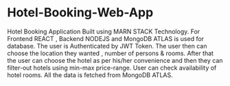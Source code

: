 # Hotel-Booking-Web-App
Hotel Booking Application Built using MARN STACK Technology. For Frontend REACT , Backend NODEJS and MongoDB ATLAS is used for database. The user is Authenticated by JWT Token. The user then can choose the location they wanted , number of persons &amp; rooms. After that the user can choose the hotel as per his/her convenience and then they can filter-out hotels using min-max price-range. User can check availability of hotel rooms. All the data is fetched from MongoDB ATLAS.

